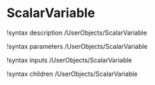 <!-- MOOSE Documentation Stub: Remove this when content is added. -->

# ScalarVariable
!syntax description /UserObjects/ScalarVariable

!syntax parameters /UserObjects/ScalarVariable

!syntax inputs /UserObjects/ScalarVariable

!syntax children /UserObjects/ScalarVariable
